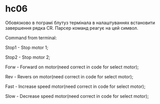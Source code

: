 # hc06
Обовязково в пограмі блутуз термінала в налаштуваннях встановити завершення рядка CR.
Парсер команд реагує на цей символ.


Command from terminal: 

Stop1 - Stop motor 1; 

Stop2 - Stop motor 2; 

Forw - Forward on motor(need correct in code for select motor); 

Rev - Revers on motor(need correct in code for select motor); 

Fast - Increase speed motor(need correct in code for select motor); 

Slow - Decrease speed motor(need correct in code for select motor);
